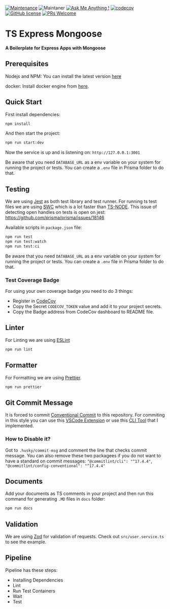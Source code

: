 [![Maintenance](https://img.shields.io/badge/Maintained%3F-yes-green.svg)](https://github.com/pshaddel/ts-express-mongoose/commits/master)
![Maintaner](https://img.shields.io/badge/maintainer-Poorshad-blue)
[![Ask Me Anything !](https://img.shields.io/badge/Ask%20me-anything-1abc9c.svg)](https://github.com/pshaddel)
[![codecov](https://codecov.io/gh/pshaddel/ts-express-prisma/branch/master/graph/badge.svg?token=DLRH7L3EVR)](https://codecov.io/gh/pshaddel/ts-express-prisma)
[![GitHub license](https://img.shields.io/badge/license-MIT-blue.svg)](https://github.com/pshaddel/ts-express-mongoose/blob/master/LICENSE)
[![PRs Welcome](https://img.shields.io/badge/PRs-welcome-orange.svg)](https://github.com/pshaddel/ts-express-mongoose/compare)

# TS Express Mongoose

<b>A Boilerplate for Express Apps with Mongoose</b>

## Prerequisites

Nodejs and NPM: You can install the latest version [here](https://nodejs.org/en/download)

docker: Install docker engine from [here](https://docs.docker.com/get-docker/).

## Quick Start

First install dependencies:

```bash
npm install
```

And then start the project:

```bash
npm run start:dev
```

Now the service is up and is listening on: `http://127.0.0.1:3001`

Be aware that you need `DATABASE_URL` as a env variable on your system for running the project or tests. You can create a `.env` file in Prisma folder to do that.

## Testing

We are using [Jest](https://jestjs.io/) as both test library and test runner. For running ts test files we are using [SWC](https://swc.rs/docs/usage/jest) which is a lot faster than [TS-NODE](https://github.com/TypeStrong/ts-node).
This issue of detecting open handles on tests is open on jest: <https://github.com/prisma/prisma/issues/18146>

Available scripts in `package.json` file:

```bash
npm run test
npm run test:watch
npm run test:ci
```

Be aware that you need `DATABASE_URL` as a env variable on your system for running the project or tests. You can create a `.env` file in Prisma folder to do that.

### Test Coverage Badge

For using your own coverage badge you need to do 3 things:
- Register in [CodeCov](https://app.codecov.io/)
- Copy the Secret `CODECOV_TOKEN` value and add it to your project secrets.
- Copy the Badge address from CodeCov dashboard to README file.


## Linter

For Linting we are using [ESLint](https://eslint.org/)

```bash
npm run lint
```

## Formatter

For Formatting we are using [Prettier](https://prettier.io/).

```bash
npm run prettier
```

## Git Commit Message

It is forced to commit [Conventional Commit](https://www.conventionalcommits.org/en/v1.0.0/) to this repository. For commiting in this style you can use this [VSCode Extension](https://marketplace.visualstudio.com/items?itemName=vivaxy.vscode-conventional-commits) or use this [CLI Tool](https://github.com/pshaddel/homebrew-conventionalcommit) that I implemented.

### How to Disable it?

Got to `.husky/commit-msg` and comment the line that checks commit message. You can also remove these two packagees if you do not want to have a standard on commit messages: `"@commitlint/cli": "^17.4.4"`, `"@commitlint/config-conventional": "^17.4.4"`

## Documents

Add your documents as TS comments in your project and then run this command for generating `.MD` files in `docs` folder:

```bash
npm run docs
```

## Validation

We are using [Zod](https://zod.dev/) for validation of requests. Check out `src/user.service.ts` to see the example.

## Pipeline

Pipeline has these steps:

- Installing Dependencies
- Lint
- Run Test Containers
- Wait
- Test
